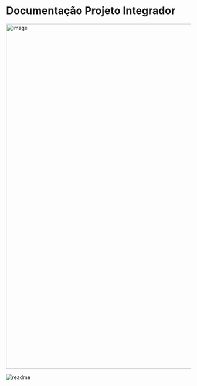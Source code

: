 # Documentação Projeto Integrador

<img width="941" alt="image" src="https://user-images.githubusercontent.com/115087146/205124333-d5acf1a4-539f-4f33-ad20-f858c90543e5.png">

![readme](https://user-images.githubusercontent.com/115093778/205928083-f8b9221c-9dd1-4c0c-8f49-88eda769f90b.png)
